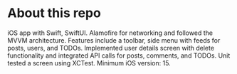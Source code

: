 # About this repo

iOS app with Swift, SwiftUI.
 Alamofire for networking and followed the MVVM architecture. Features include a toolbar, side menu with feeds for posts, users, and TODOs. Implemented user details screen with delete functionality and integrated API calls for posts, comments, and TODOs. Unit tested a screen using XCTest. Minimum iOS version: 15.
